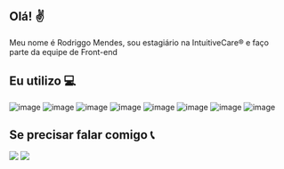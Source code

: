 ## Olá! ✌️

Meu nome é Rodriggo Mendes, sou estagiário na IntuitiveCare® e faço parte da equipe de Front-end 

## Eu utilizo 💻

![image](https://img.shields.io/badge/Vue.js-35495E?style=for-the-badge&logo=vuedotjs&logoColor=4FC08D)
![image](https://img.shields.io/badge/Vuetify-1867C0?style=for-the-badge&logo=vuetify&logoColor=white)
![image](https://img.shields.io/badge/nuxt.js-00C58E?style=for-the-badge&logo=nuxtdotjs&logoColor=white)
![image](https://img.shields.io/badge/JavaScript-323330?style=for-the-badge&logo=javascript&logoColor=F7DF1E)
![image](https://img.shields.io/badge/json-5E5C5C?style=for-the-badge&logo=json&logoColor=white)
![image](https://img.shields.io/badge/HTML5-E34F26?style=for-the-badge&logo=html5&logoColor=white)
![image](https://img.shields.io/badge/Sass-CC6699?style=for-the-badge&logo=sass&logoColor=white)
![image](https://img.shields.io/badge/CSS3-1572B6?style=for-the-badge&logo=css3&logoColor=white)

## Se precisar falar comigo 📞
<a href="https://api.whatsapp.com/send?phone=+5513996643861"><img src="https://img.shields.io/badge/WhatsApp-25D366?style=for-the-badge&logo=whatsapp&logoColor=white"/></a>
<a href="mailto:rodriggo.santos@intuitivecare.com"><img src="https://img.shields.io/badge/Gmail-D14836?style=for-the-badge&logo=gmail&logoColor=white"/></a>
